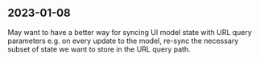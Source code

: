## 2023-01-08

May want to have a better way for syncing UI model state with URL query parameters e.g. on every update to the model, re-sync the necessary subset of state we want to store in the URL query path.